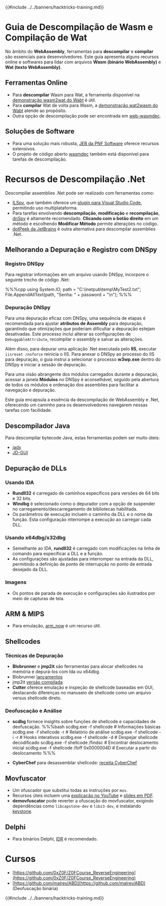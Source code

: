 {{#include ../../banners/hacktricks-training.md}}

# Guia de Descompilação de Wasm e Compilação de Wat

No âmbito do **WebAssembly**, ferramentas para **descompilar** e **compilar** são essenciais para desenvolvedores. Este guia apresenta alguns recursos online e softwares para lidar com arquivos **Wasm (binário WebAssembly)** e **Wat (texto WebAssembly)**.

## Ferramentas Online

- Para **descompilar** Wasm para Wat, a ferramenta disponível na [demonstração wasm2wat do Wabt](https://webassembly.github.io/wabt/demo/wasm2wat/index.html) é útil.
- Para **compilar** Wat de volta para Wasm, a [demonstração wat2wasm do Wabt](https://webassembly.github.io/wabt/demo/wat2wasm/) atende ao propósito.
- Outra opção de descompilação pode ser encontrada em [web-wasmdec](https://wwwg.github.io/web-wasmdec/).

## Soluções de Software

- Para uma solução mais robusta, [JEB da PNF Software](https://www.pnfsoftware.com/jeb/demo) oferece recursos extensivos.
- O projeto de código aberto [wasmdec](https://github.com/wwwg/wasmdec) também está disponível para tarefas de descompilação.

# Recursos de Descompilação .Net

Descompilar assemblies .Net pode ser realizado com ferramentas como:

- [ILSpy](https://github.com/icsharpcode/ILSpy), que também oferece um [plugin para Visual Studio Code](https://github.com/icsharpcode/ilspy-vscode), permitindo uso multiplataforma.
- Para tarefas envolvendo **descompilação**, **modificação** e **recompilação**, [dnSpy](https://github.com/0xd4d/dnSpy/releases) é altamente recomendado. **Clicando com o botão direito** em um método e escolhendo **Modificar Método** permite alterações no código.
- [dotPeek da JetBrains](https://www.jetbrains.com/es-es/decompiler/) é outra alternativa para descompilar assemblies .Net.

## Melhorando a Depuração e Registro com DNSpy

### Registro DNSpy

Para registrar informações em um arquivo usando DNSpy, incorpore o seguinte trecho de código .Net:

%%%cpp
using System.IO;
path = "C:\\inetpub\\temp\\MyTest2.txt";
File.AppendAllText(path, "Senha: " + password + "\n");
%%%

### Depuração DNSpy

Para uma depuração eficaz com DNSpy, uma sequência de etapas é recomendada para ajustar **atributos de Assembly** para depuração, garantindo que otimizações que poderiam dificultar a depuração estejam desativadas. Este processo inclui alterar as configurações de `DebuggableAttribute`, recompilar o assembly e salvar as alterações.

Além disso, para depurar uma aplicação .Net executada pelo **IIS**, executar `iisreset /noforce` reinicia o IIS. Para anexar o DNSpy ao processo do IIS para depuração, o guia instrui a selecionar o processo **w3wp.exe** dentro do DNSpy e iniciar a sessão de depuração.

Para uma visão abrangente dos módulos carregados durante a depuração, acessar a janela **Módulos** no DNSpy é aconselhável, seguido pela abertura de todos os módulos e ordenação dos assemblies para facilitar a navegação e depuração.

Este guia encapsula a essência da descompilação de WebAssembly e .Net, oferecendo um caminho para os desenvolvedores navegarem nessas tarefas com facilidade.

## **Descompilador Java**

Para descompilar bytecode Java, estas ferramentas podem ser muito úteis:

- [jadx](https://github.com/skylot/jadx)
- [JD-GUI](https://github.com/java-decompiler/jd-gui/releases)

## **Depuração de DLLs**

### Usando IDA

- **Rundll32** é carregado de caminhos específicos para versões de 64 bits e 32 bits.
- **Windbg** é selecionado como o depurador com a opção de suspender no carregamento/descarregamento de bibliotecas habilitada.
- Os parâmetros de execução incluem o caminho da DLL e o nome da função. Esta configuração interrompe a execução ao carregar cada DLL.

### Usando x64dbg/x32dbg

- Semelhante ao IDA, **rundll32** é carregado com modificações na linha de comando para especificar a DLL e a função.
- As configurações são ajustadas para interromper na entrada da DLL, permitindo a definição de ponto de interrupção no ponto de entrada desejado da DLL.

### Imagens

- Os pontos de parada de execução e configurações são ilustrados por meio de capturas de tela.

## **ARM & MIPS**

- Para emulação, [arm_now](https://github.com/nongiach/arm_now) é um recurso útil.

## **Shellcodes**

### Técnicas de Depuração

- **Blobrunner** e **jmp2it** são ferramentas para alocar shellcodes na memória e depurá-los com Ida ou x64dbg.
- Blobrunner [lançamentos](https://github.com/OALabs/BlobRunner/releases/tag/v0.0.5)
- jmp2it [versão compilada](https://github.com/adamkramer/jmp2it/releases/)
- **Cutter** oferece emulação e inspeção de shellcode baseadas em GUI, destacando diferenças no manuseio de shellcode como um arquivo versus shellcode direto.

### Deofuscação e Análise

- **scdbg** fornece insights sobre funções de shellcode e capacidades de deofuscação.
%%%bash
scdbg.exe -f shellcode # Informações básicas
scdbg.exe -f shellcode -r # Relatório de análise
scdbg.exe -f shellcode -i -r # Hooks interativos
scdbg.exe -f shellcode -d # Despejar shellcode decodificado
scdbg.exe -f shellcode /findsc # Encontrar deslocamento inicial
scdbg.exe -f shellcode /foff 0x0000004D # Executar a partir do deslocamento
%%%

- **CyberChef** para desassemblar shellcode: [receita CyberChef](https://gchq.github.io/CyberChef/#recipe=To_Hex%28'Space',0%29Disassemble_x86%28'32','Full%20x86%20architecture',16,0,true,true%29)

## **Movfuscator**

- Um ofuscador que substitui todas as instruções por `mov`.
- Recursos úteis incluem uma [explicação no YouTube](https://www.youtube.com/watch?v=2VF_wPkiBJY) e [slides em PDF](https://github.com/xoreaxeaxeax/movfuscator/blob/master/slides/domas_2015_the_movfuscator.pdf).
- **demovfuscator** pode reverter a ofuscação do movfuscator, exigindo dependências como `libcapstone-dev` e `libz3-dev`, e instalando [keystone](https://github.com/keystone-engine/keystone/blob/master/docs/COMPILE-NIX.md).

## **Delphi**

- Para binários Delphi, [IDR](https://github.com/crypto2011/IDR) é recomendado.

# Cursos

- [https://github.com/0xZ0F/Z0FCourse_ReverseEngineering](https://github.com/0xZ0F/Z0FCourse_ReverseEngineering)
- [https://github.com/malrev/ABD](https://github.com/malrev/ABD) \(Deofuscação binária\)

{{#include ../../banners/hacktricks-training.md}}
